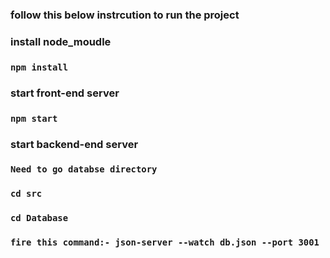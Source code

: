 ### follow this below instrcution to run the project
### install node_moudle
### `npm install`
### start front-end server
### `npm start`
### start backend-end server
### `Need to go databse directory`
### `cd src`
### `cd Database`
### `fire this command:- json-server --watch db.json --port 3001`